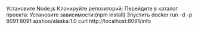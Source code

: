 Установите Node.js
Клонируйте репозиторий:
Перейдите в каталог проекта:
Установите зависимости:(npm install) 
Зпустить docker run -d -p 8091:8091 azshoo/alaska:1.0
curl http://localhost:8091/info
